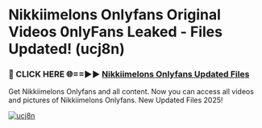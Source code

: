 # Nikkiimelons Onlyfans Original Videos 0nlyFans Leaked - Files Updated! (ucj8n)

<h3>🔴 CLICK HERE 🌐==►► <a href="https://tinyurl.com/2m67pmp6" rel="nofollow">Nikkiimelons Onlyfans Updated Files</a></h3>

Get Nikkiimelons Onlyfans and all content. Now you can access all videos and pictures of Nikkiimelons Onlyfans. New Updated Files 2025!

[![ucj8n](https://i.imgur.com/H4QAA4z.gif)](https://tinyurl.com/2m67pmp6)